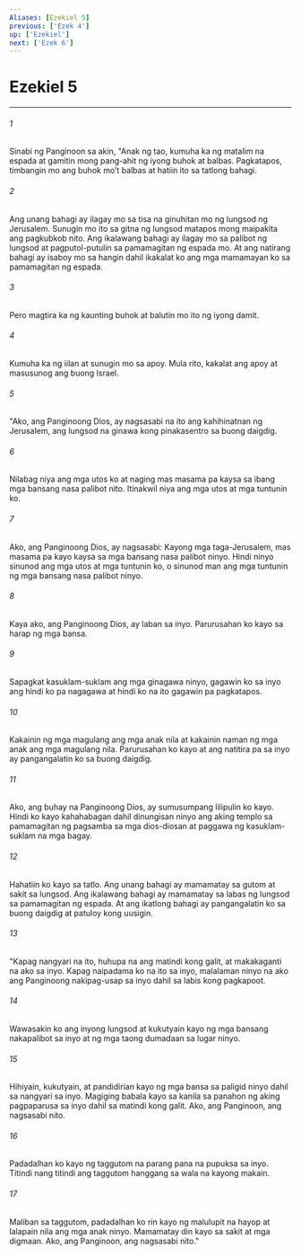 ```yaml
---
Aliases: [Ezekiel 5]
previous: ['Ezek 4']
up: ['Ezekiel']
next: ['Ezek 6']
---
```

# Ezekiel 5

***






















###### 1 










Sinabi ng Panginoon sa akin, "Anak ng tao, kumuha ka ng matalim na espada at gamitin mong pang-ahit ng iyong buhok at balbas. Pagkatapos, timbangin mo ang buhok moʼt balbas at hatiin ito sa tatlong bahagi. 





















###### 2 










Ang unang bahagi ay ilagay mo sa tisa na ginuhitan mo ng lungsod ng Jerusalem. Sunugin mo ito sa gitna ng lungsod matapos mong maipakita ang pagkubkob nito. Ang ikalawang bahagi ay ilagay mo sa palibot ng lungsod at pagputol-putulin sa pamamagitan ng espada mo. At ang natirang bahagi ay isaboy mo sa hangin dahil ikakalat ko ang mga mamamayan ko sa pamamagitan ng espada. 





















###### 3 










Pero magtira ka ng kaunting buhok at balutin mo ito ng iyong damit. 





















###### 4 










Kumuha ka ng iilan at sunugin mo sa apoy. Mula rito, kakalat ang apoy at masusunog ang buong Israel. 





















###### 5 










"Ako, ang Panginoong Dios, ay nagsasabi na ito ang kahihinatnan ng Jerusalem, ang lungsod na ginawa kong pinakasentro sa buong daigdig. 





















###### 6 










Nilabag niya ang mga utos ko at naging mas masama pa kaysa sa ibang mga bansang nasa palibot nito. Itinakwil niya ang mga utos at mga tuntunin ko. 





















###### 7 










Ako, ang Panginoong Dios, ay nagsasabi: Kayong mga taga-Jerusalem, mas masama pa kayo kaysa sa mga bansang nasa palibot ninyo. Hindi ninyo sinunod ang mga utos at mga tuntunin ko, o sinunod man ang mga tuntunin ng mga bansang nasa palibot ninyo. 





















###### 8 










Kaya ako, ang Panginoong Dios, ay laban sa inyo. Parurusahan ko kayo sa harap ng mga bansa. 





















###### 9 










Sapagkat kasuklam-suklam ang mga ginagawa ninyo, gagawin ko sa inyo ang hindi ko pa nagagawa at hindi ko na ito gagawin pa pagkatapos. 





















###### 10 










Kakainin ng mga magulang ang mga anak nila at kakainin naman ng mga anak ang mga magulang nila. Parurusahan ko kayo at ang natitira pa sa inyo ay pangangalatin ko sa buong daigdig. 





















###### 11 










Ako, ang buhay na Panginoong Dios, ay sumusumpang lilipulin ko kayo. Hindi ko kayo kahahabagan dahil dinungisan ninyo ang aking templo sa pamamagitan ng pagsamba sa mga dios-diosan at paggawa ng kasuklam-suklam na mga bagay. 





















###### 12 










Hahatiin ko kayo sa tatlo. Ang unang bahagi ay mamamatay sa gutom at sakit sa lungsod. Ang ikalawang bahagi ay mamamatay sa labas ng lungsod sa pamamagitan ng espada. At ang ikatlong bahagi ay pangangalatin ko sa buong daigdig at patuloy kong uusigin. 





















###### 13 










"Kapag nangyari na ito, huhupa na ang matindi kong galit, at makakaganti na ako sa inyo. Kapag naipadama ko na ito sa inyo, malalaman ninyo na ako ang Panginoong nakipag-usap sa inyo dahil sa labis kong pagkapoot. 





















###### 14 










Wawasakin ko ang inyong lungsod at kukutyain kayo ng mga bansang nakapalibot sa inyo at ng mga taong dumadaan sa lugar ninyo. 





















###### 15 










Hihiyain, kukutyain, at pandidirian kayo ng mga bansa sa paligid ninyo dahil sa nangyari sa inyo. Magiging babala kayo sa kanila sa panahon ng aking pagpaparusa sa inyo dahil sa matindi kong galit. Ako, ang Panginoon, ang nagsasabi nito. 





















###### 16 










Padadalhan ko kayo ng taggutom na parang pana na pupuksa sa inyo. Titindi nang titindi ang taggutom hanggang sa wala na kayong makain. 





















###### 17 










Maliban sa taggutom, padadalhan ko rin kayo ng malulupit na hayop at lalapain nila ang mga anak ninyo. Mamamatay din kayo sa sakit at mga digmaan. Ako, ang Panginoon, ang nagsasabi nito."
